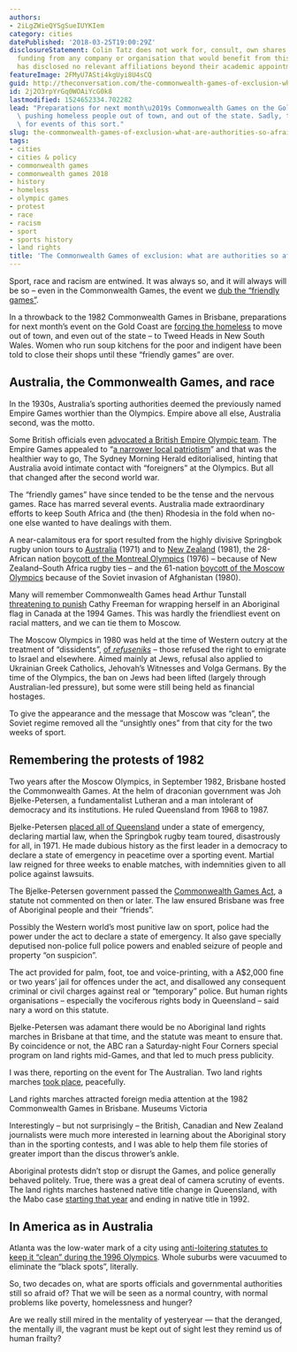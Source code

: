 ```yaml
---
authors:
- 2iLgZWieQYSgSueIUYKIem
category: cities
datePublished: '2018-03-25T19:00:29Z'
disclosureStatement: Colin Tatz does not work for, consult, own shares in or receive
  funding from any company or organisation that would benefit from this article, and
  has disclosed no relevant affiliations beyond their academic appointment.
featureImage: 2FMyU7ASti4kgUyi8U4sCQ
guid: http://theconversation.com/the-commonwealth-games-of-exclusion-what-are-authorities-so-afraid-of-93488
id: 2j2O3rpYrGq0WOAiYcG0k8
lastmodified: 1524652334.702282
lead: "Preparations for next month\u2019s Commonwealth Games on the Gold Coast are\
  \ pushing homeless people out of town, and out of the state. Sadly, that's not unusual\
  \ for events of this sort."
slug: the-commonwealth-games-of-exclusion-what-are-authorities-so-afraid-of
tags:
- cities
- cities & policy
- commonwealth games
- commonwealth games 2018
- history
- homeless
- olympic games
- protest
- race
- racism
- sport
- sports history
- land rights
title: 'The Commonwealth Games of exclusion: what are authorities so afraid of?'
---
```

Sport, race and racism are entwined. It was always so, and it will always will be so – even in the Commonwealth Games, the event we [dub the “friendly games”](https://www.gc2018.com/history-games). 

In a throwback to the 1982 Commonwealth Games in Brisbane, preparations for next month’s event on the Gold Coast are [forcing the homeless](http://www.abc.net.au/news/2018-03-15/homelessness-increases-across-nsw/9547686) to move out of town, and even out of the state – to Tweed Heads in New South Wales. Women who run soup kitchens for the poor and indigent have been told to close their shops until these “friendly games” are over.

## Australia, the Commonwealth Games, and race

In the 1930s, Australia’s sporting authorities deemed the previously named Empire Games worthier than the Olympics. Empire above all else, Australia second, was the motto.

Some British officials even [advocated a British Empire Olympic team](https://books.google.com.au/books?id=IRE4DwAAQBAJ&pg=PT48&lpg=PT48&dq=%E2%80%9Ca+narrower+local+patriotism%E2%80%9D&source=bl&ots=FfzVdHezhX&sig=oFYdQ9wxJEnF1axBSzPK3ojp6vs&hl=en&sa=X&ved=0ahUKEwiEttfElPzZAhUBTrwKHXiSCzAQ6AEIJzAA#v=snippet&q=british%20empire%20team&f=false). The Empire Games appealed to “[a narrower local patriotism](https://books.google.com.au/books?id=IRE4DwAAQBAJ&pg=PT48&lpg=PT48&dq=%E2%80%9Ca+narrower+local+patriotism%E2%80%9D&source=bl&ots=FfzVdHezhX&sig=oFYdQ9wxJEnF1axBSzPK3ojp6vs&hl=en&sa=X&ved=0ahUKEwiEttfElPzZAhUBTrwKHXiSCzAQ6AEIJzAA#v=onepage&q=%E2%80%9Ca%20narrower%20local%20patriotism%E2%80%9D&f=false)” and that was the healthier way to go, The Sydney Morning Herald editorialised, hinting that Australia avoid intimate contact with “foreigners” at the Olympics. But all that changed after the second world war. 

The “friendly games” have since tended to be the tense and the nervous games. Race has marred several events. Australia made extraordinary efforts to keep South Africa and (the then) Rhodesia in the fold when no-one else wanted to have dealings with them. 

A near-calamitous era for sport resulted from the highly divisive Springbok rugby union tours to [Australia](https://www.theguardian.com/sport/2016/oct/09/the-1971-springboks-coming-between-these-blokes-and-their-sport-was-the-most-dangerous-thing-ive-done) (1971) and to [New Zealand](https://nzhistory.govt.nz/culture/1981-springbok-tour) (1981), the 28-African nation [boycott of the Montreal Olympics](http://montrealgazette.com/sports/montreal-olympics-african-boycott-of-1976-games-changed-the-world) (1976) – because of New Zealand–South Africa rugby ties – and the 61-nation [boycott of the Moscow Olympics](https://2001-2009.state.gov/r/pa/ho/time/qfp/104481.htm) because of the Soviet invasion of Afghanistan (1980). 

Many will remember Commonwealth Games head Arthur Tunstall [threatening to punish](https://www.smh.com.au/sport/arthur-tunstalls-reign-of-error-as-commonwealth-games-chief-20170405-gvdz23.html) Cathy Freeman for wrapping herself in an Aboriginal flag in Canada at the 1994 Games. This was hardly the friendliest event on racial matters, and we can tie them to Moscow.

The Moscow Olympics in 1980 was held at the time of Western outcry at the treatment of “dissidents”, [of _refuseniks_](http://www.jpost.com/Opinion/Columnists/Borderline-Views-Remembering-the-Soviet-refuseniks-310720) – those refused the right to emigrate to Israel and elsewhere. Aimed mainly at Jews, refusal also applied to Ukrainian Greek Catholics, Jehovah’s Witnesses and Volga Germans. By the time of the Olympics, the ban on Jews had been lifted (largely through Australian-led pressure), but some were still being held as financial hostages. 

To give the appearance and the message that Moscow was “clean”, the Soviet regime removed all the “unsightly ones” from that city for the two weeks of sport.

## Remembering the protests of 1982

Two years after the Moscow Olympics, in September 1982, Brisbane hosted the Commonwealth Games. At the helm of draconian government was Joh Bjelke-Petersen, a fundamentalist Lutheran and a man intolerant of democracy and its institutions. He ruled Queensland from 1968 to 1987. 

Bjelke-Petersen [placed all of Queensland](https://books.google.com.au/books?id=G60Cgsnzc7AC&pg=PA225&lpg=PA225&dq=martial+law+1971+queensland&source=bl&ots=ENa3mVD1qk&sig=79MDjlHvxEf_3tvwJs60eYGe__0&hl=en&sa=X&ved=0ahUKEwixjr76q_zZAhXDUrwKHdJ3D7UQ6AEIczAJ#v=onepage&q=martial%20law%201971%20queensland&f=false) under a state of emergency, declaring martial law, when the Springbok rugby team toured, disastrously for all, in 1971. He made dubious history as the first leader in a democracy to declare a state of emergency in peacetime over a sporting event. Martial law reigned for three weeks to enable matches, with indemnities given to all police against lawsuits.

The Bjelke-Petersen government passed the [Commonwealth Games Act](https://trove.nla.gov.au/work/15140198?q&versionId=17809259), a statute not commented on then or later. The law ensured Brisbane was free of Aboriginal people and their “friends”. 

Possibly the Western world’s most punitive law on sport, police had the power under the act to declare a state of emergency. It also gave specially deputised non-police full police powers and enabled seizure of people and property “on suspicion”.

The act provided for palm, foot, toe and voice-printing, with a A$2,000 fine or two years’ jail for offences under the act, and disallowed any consequent criminal or civil charges against real or “temporary” police. But human rights organisations – especially the vociferous rights body in Queensland – said nary a word on this statute.

Bjelke-Petersen was adamant there would be no Aboriginal land rights marches in Brisbane at that time, and the statute was meant to ensure that. By coincidence or not, the ABC ran a Saturday-night Four Corners special program on land rights mid-Games, and that led to much press publicity. 

I was there, reporting on the event for The Australian. Two land rights marches [took place](https://collections.museumvictoria.com.au/articles/2766), peacefully.

Land rights marches attracted foreign media attention at the 1982 Commonwealth Games in Brisbane. Museums Victoria

Interestingly – but not surprisingly – the British, Canadian and New Zealand journalists were much more interested in learning about the Aboriginal story than in the sporting contests, and I was able to help them file stories of greater import than the discus thrower’s ankle.

Aboriginal protests didn’t stop or disrupt the Games, and police generally behaved politely. True, there was a great deal of camera scrutiny of events. The land rights marches hastened native title change in Queensland, with the Mabo case [starting that year](https://aiatsis.gov.au/explore/articles/mabo-case) and ending in native title in 1992.

## In America as in Australia

Atlanta was the low-water mark of a city using [anti-loitering statutes to keep it “clean” during the 1996 Olympics](http://www.nytimes.com/1996/07/01/us/as-olympics-approach-homeless-are-not-feeling-at-home-in-atlanta.html). Whole suburbs were vacuumed to eliminate the “black spots”, literally.

So, two decades on, what are sports officials and governmental authorities still so afraid of? That we will be seen as a normal country, with normal problems like poverty, homelessness and hunger? 

Are we really still mired in the mentality of yesteryear — that the deranged, the mentally ill, the vagrant must be kept out of sight lest they remind us of human frailty?